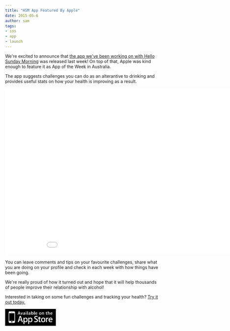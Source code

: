 ```yaml
---
title: "HSM App Featured By Apple"
date: 2015-05-6
author: sam
tags:
- ios
- app
- launch
---
```


We're excited to announce that [the app we've been working on with Hello Sunday Morning][case] was released last week! On top of that, Apple was kind enough to feature it as App of the Week in Australia.

The app suggests challenges you can do as an alterantive to drinking and provides useful stats on how your health is improving as a result.

<iframe src="//player.vimeo.com/video/126023074?title=0&amp;byline=0&amp;portrait=0" width="960" height="540" frameborder="0" webkitallowfullscreen mozallowfullscreen allowfullscreen></iframe>

You can leave comments and tips on your favourite challenges, share what you are doing on your profile and check in each week with how things have been going.

We're really proud of how it turned out and hope that it will help thousands of people improve their relationship with alcohol!

Interested in taking on some fun challenges and tracking your health? [Try it out today.][app]

<a href="https://itunes.apple.com/app/hsm/id961582035"><img src="/assets/images/app-store.png" class="img-rounded" width="165" height="55" /></a>

[case]: /work/hello-sunday-morning
[app]: https://itunes.apple.com/app/hsm/id961582035
